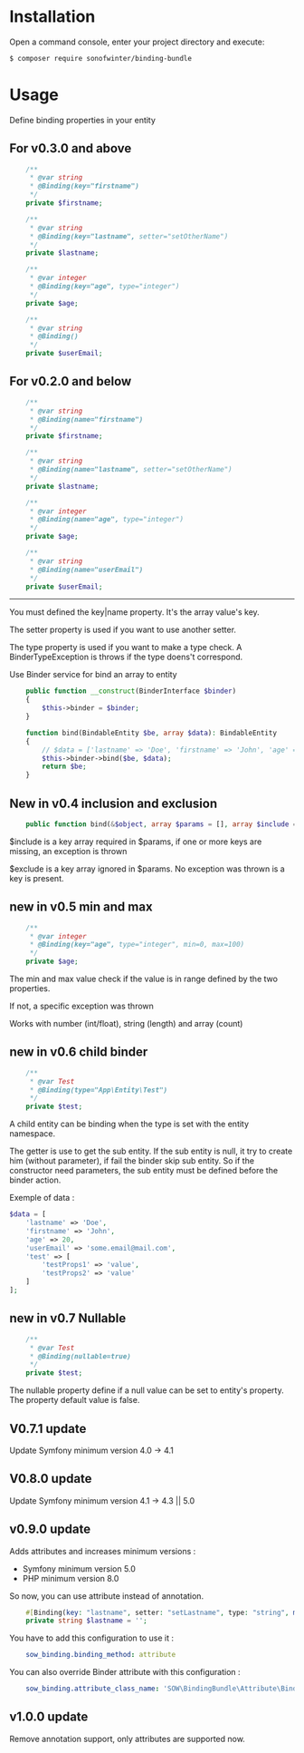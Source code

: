 Installation
============


Open a command console, enter your project directory and execute:

```bash
$ composer require sonofwinter/binding-bundle
```

Usage
=====

Define binding properties in your entity

For v0.3.0 and above
--------------------

```php
    /**
     * @var string
     * @Binding(key="firstname")
     */
    private $firstname;

    /**
     * @var string
     * @Binding(key="lastname", setter="setOtherName")
     */
    private $lastname;

    /**
     * @var integer
     * @Binding(key="age", type="integer")
     */
    private $age;

    /**
     * @var string
     * @Binding()
     */
    private $userEmail;
```

For v0.2.0 and below
--------------------

```php
    /**
     * @var string
     * @Binding(name="firstname")
     */
    private $firstname;

    /**
     * @var string
     * @Binding(name="lastname", setter="setOtherName")
     */
    private $lastname;

    /**
     * @var integer
     * @Binding(name="age", type="integer")
     */
    private $age;

    /** 
     * @var string
     * @Binding(name="userEmail")
     */
    private $userEmail;
```

---

You must defined the key|name property. It's the array value's key.

The setter property is used if you want to use another setter.

The type property is used if you want to make a type check.
A BinderTypeException is throws if the type doens't correspond.

Use Binder service for bind an array to entity

```php
    public function __construct(BinderInterface $binder)
    {
        $this->binder = $binder;
    }

    function bind(BindableEntity $be, array $data): BindableEntity
    {
        // $data = ['lastname' => 'Doe', 'firstname' => 'John', 'age' => 20, 'userEmail' => 'some.email@mail.com'];
        $this->binder->bind($be, $data);
        return $be;
    }
```

New in v0.4 inclusion and exclusion
-----------------------------------

```php
    public function bind(&$object, array $params = [], array $include = [], array $exclude = [])
```

$include is a key array required in $params, if one or more keys are missing, an exception is thrown

$exclude is a key array ignored in $params. No exception was thrown is a key is present.

new in v0.5 min and max
-----------------------

```php
    /**
     * @var integer
     * @Binding(key="age", type="integer", min=0, max=100)
     */
    private $age;
```

The min and max value check if the value is in range defined by the two properties.

If not, a specific exception was thrown

Works with number (int/float), string (length) and array (count)

new in v0.6 child binder
------------------------

```php
    /** 
     * @var Test
     * @Binding(type="App\Entity\Test")
     */
    private $test;
```

A child entity can be binding when the type is set with the entity namespace.

The getter is use to get the sub entity.
If the sub entity is null, it try to create him (without parameter), if fail the binder skip sub entity.
So if the constructor need parameters, the sub entity must be defined before the binder action. 

Exemple of data :
 
```php
$data = [
    'lastname' => 'Doe', 
    'firstname' => 'John', 
    'age' => 20, 
    'userEmail' => 'some.email@mail.com',
    'test' => [
        'testProps1' => 'value',
        'testProps2' => 'value'
    ]
];
```

new in v0.7 Nullable
------------------------

```php
    /** 
     * @var Test
     * @Binding(nullable=true)
     */
    private $test;
```

The nullable property define if a null value can be set to entity's property.
The property default value is false. 

V0.7.1 update
-------------

Update Symfony minimum version 4.0 -> 4.1


V0.8.0 update
-------------

Update Symfony minimum version 4.1 -> 4.3 || 5.0

v0.9.0 update
-------------

Adds attributes and increases minimum versions : 
- Symfony minimum version 5.0
- PHP minimum version 8.0

So now, you can use attribute instead of annotation.

```php
    #[Binding(key: "lastname", setter: "setLastname", type: "string", min: 2, max: 255)]
    private string $lastname = '';
```

You have to add this configuration to use it :

```yaml
    sow_binding.binding_method: attribute
```

You can also override Binder attribute with this configuration :

```yaml
    sow_binding.attribute_class_name: 'SOW\BindingBundle\Attribute\Binding'
```

v1.0.0 update
-------------

Remove annotation support, only attributes are supported now.
